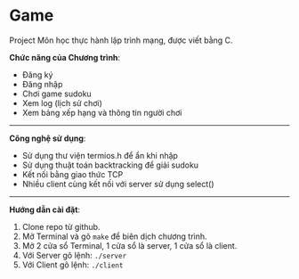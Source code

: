 # Game

Project Môn học thực hành lập trình mạng, được viết bằng C.

**Chức năng của Chương trình**:
  - Đăng ký
  - Đăng nhập
  - Chơi game sudoku
  - Xem log (lịch sử chơi)
  - Xem bảng xếp hạng và thông tin người chơi 
---
**Công nghệ sử dụng**:
  - Sử dụng thư viện termios.h để ẩn khi nhập
  - Sử dụng thuật toán backtracking để giải sudoku
  - Kết nối bằng giao thức TCP
  - Nhiều client cùng kết nối với server sử dụng select()
---
**Hướng dẫn cài đặt**:
1. Clone repo từ github.
2. Mở Terminal và gõ `make` để biên dịch chương trình.
3. Mở 2 cửa sổ Terminal, 1 cửa sổ là server, 1 cửa sổ là client.
4. Với Server gõ lệnh: `./server`
4. Với Client gõ lệnh: `./client`
